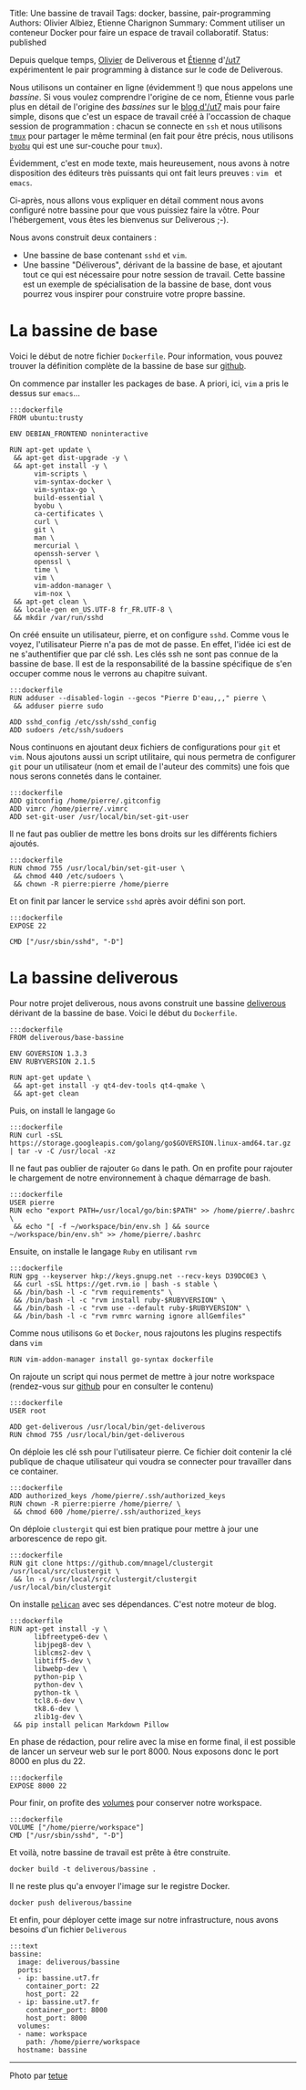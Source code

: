 Title: Une bassine de travail
Tags: docker, bassine, pair-programming
Authors: Olivier Albiez, Etienne Charignon
Summary: Comment utiliser un conteneur Docker pour faire un espace de travail collaboratif.
Status: published

Depuis quelque temps, [Olivier](http://deliverous.com/team) de Deliverous et
[Étienne](https://fr.linkedin.com/in/etiennecharignon) d'[/ut7](http://ut7.fr/)
expérimentent le pair programming à distance sur le code de Deliverous.

Nous utilisons un container en ligne (évidemment !) que nous appelons une
*bassine*. Si vous voulez comprendre l'origine de ce nom, Étienne vous parle
plus en détail de l'origine des *bassines* sur le [blog
d'/ut7](http://ut7.fr/posts/blog/2015/03/05/les-pieds-dans-la-bassine.html)
mais pour faire simple, disons que c'est un espace de travail créé à
l'occassion de chaque session de programmation : chacun se connecte en `ssh` et
nous utilisons [`tmux`](http://tmux.sourceforge.net/) pour partager le même
terminal (en fait pour être précis, nous utilisons [`byobu`](http://byobu.co/)
qui est une sur-couche pour `tmux`).

Évidemment, c'est en mode texte, mais heureusement, nous avons à notre
disposition des éditeurs très puissants qui ont fait leurs preuves : `vim ` et
`emacs`.

Ci-après, nous allons vous expliquer en détail comment nous avons configuré
notre bassine pour que vous puissiez faire la vôtre. Pour l'hébergement,
vous êtes les bienvenus sur Deliverous ;-).

Nous avons construit deux containers :

* Une bassine de base contenant `sshd` et `vim`.
* Une bassine "Déliverous", dérivant de la bassine de base, et ajoutant tout
  ce qui est nécessaire pour notre session de travail. Cette bassine est un
  exemple de spécialisation de la bassine de base, dont vous pourrez vous inspirer
  pour construire votre propre bassine.

# La bassine de base

Voici le début de notre fichier `Dockerfile`. Pour information, vous pouvez
trouver la définition complète de la bassine de base sur
[github](https://github.com/Deliverous/docker-bassine/tree/master/base).

On commence par installer les packages de base. A priori, ici, `vim` a pris le
dessus sur `emacs`...


    :::dockerfile
    FROM ubuntu:trusty

    ENV DEBIAN_FRONTEND noninteractive

    RUN apt-get update \
     && apt-get dist-upgrade -y \
     && apt-get install -y \
          vim-scripts \
          vim-syntax-docker \
          vim-syntax-go \
          build-essential \
          byobu \
          ca-certificates \
          curl \
          git \
          man \
          mercurial \
          openssh-server \
          openssl \
          time \
          vim \
          vim-addon-manager \
          vim-nox \
     && apt-get clean \
     && locale-gen en_US.UTF-8 fr_FR.UTF-8 \
     && mkdir /var/run/sshd


On créé ensuite un utilisateur, pierre, et on configure `sshd`. Comme vous le voyez,
l'utilisateur Pierre n'a pas de mot de passe. En effet, l'idée ici est de ne
s'authentifier que par clé ssh.  Les clés ssh ne sont pas connue de la bassine
de base. Il est de la responsabilité de la bassine spécifique de s'en occuper
comme nous le verrons au chapitre suivant.


    :::dockerfile
    RUN adduser --disabled-login --gecos "Pierre D'eau,,," pierre \
     && adduser pierre sudo

    ADD sshd_config /etc/ssh/sshd_config
    ADD sudoers /etc/ssh/sudoers


Nous continuons en ajoutant deux fichiers de configurations pour `git` et `vim`.
Nous ajoutons aussi un script utilitaire, qui nous permetra de configurer `git` pour
un utilisateur (nom et email de l'auteur des commits) une fois que nous serons
connetés dans le container.


    :::dockerfile
    ADD gitconfig /home/pierre/.gitconfig
    ADD vimrc /home/pierre/.vimrc
    ADD set-git-user /usr/local/bin/set-git-user


Il ne faut pas oublier de mettre les bons droits sur les différents fichiers ajoutés.


    :::dockerfile
    RUN chmod 755 /usr/local/bin/set-git-user \
     && chmod 440 /etc/sudoers \
     && chown -R pierre:pierre /home/pierre


Et on finit par lancer le service `sshd` après avoir défini son port.


    :::dockerfile
    EXPOSE 22

    CMD ["/usr/sbin/sshd", "-D"]


# La bassine deliverous

Pour notre projet deliverous, nous avons construit une bassine
[deliverous](https://github.com/Deliverous/docker-bassine/tree/master/deliverous)
dérivant de la bassine de base. Voici le début du `Dockerfile`.


    :::dockerfile
    FROM deliverous/base-bassine

    ENV GOVERSION 1.3.3
    ENV RUBYVERSION 2.1.5

    RUN apt-get update \
     && apt-get install -y qt4-dev-tools qt4-qmake \
     && apt-get clean


Puis, on install le langage `Go`


    :::dockerfile
    RUN curl -sSL https://storage.googleapis.com/golang/go$GOVERSION.linux-amd64.tar.gz  | tar -v -C /usr/local -xz


Il ne faut pas oublier de rajouter `Go` dans le path. On en profite pour rajouter le chargement de notre environnement à chaque démarrage de bash.


    :::dockerfile
    USER pierre
    RUN echo "export PATH=/usr/local/go/bin:$PATH" >> /home/pierre/.bashrc \
     && echo "[ -f ~/workspace/bin/env.sh ] && source ~/workspace/bin/env.sh" >> /home/pierre/.bashrc


Ensuite, on installe le langage `Ruby` en utilisant `rvm`


    :::dockerfile
    RUN gpg --keyserver hkp://keys.gnupg.net --recv-keys D39DC0E3 \
     && curl -sSL https://get.rvm.io | bash -s stable \
     && /bin/bash -l -c "rvm requirements" \
     && /bin/bash -l -c "rvm install ruby-$RUBYVERSION" \
     && /bin/bash -l -c "rvm use --default ruby-$RUBYVERSION" \
     && /bin/bash -l -c "rvm rvmrc warning ignore allGemfiles"


Comme nous utilisons `Go` et `Docker`, nous rajoutons les plugins respectifs dans `vim`


    RUN vim-addon-manager install go-syntax dockerfile



On rajoute un script qui nous permet de mettre à jour notre workspace
(rendez-vous sur
[github](https://github.com/Deliverous/docker-bassine/tree/master/deliverous)
pour en consulter le contenu)


    :::dockerfile
    USER root

    ADD get-deliverous /usr/local/bin/get-deliverous
    RUN chmod 755 /usr/local/bin/get-deliverous


On déploie les clé ssh pour l'utilisateur pierre. Ce fichier doit contenir
la clé publique de chaque utilisateur qui voudra se connecter pour
travailler dans ce container.


    :::dockerfile
    ADD authorized_keys /home/pierre/.ssh/authorized_keys
    RUN chown -R pierre:pierre /home/pierre/ \
     && chmod 600 /home/pierre/.ssh/authorized_keys


On déploie `clustergit` qui est bien pratique pour mettre à jour une
arborescence de repo git.


    :::dockerfile
    RUN git clone https://github.com/mnagel/clustergit /usr/local/src/clustergit \
     && ln -s /usr/local/src/clustergit/clustergit /usr/local/bin/clustergit


On installe [`pelican`](https://github.com/getpelican/pelican) avec ses
dépendances. C'est notre moteur de blog.


    :::dockerfile
    RUN apt-get install -y \
          libfreetype6-dev \
          libjpeg8-dev \
          liblcms2-dev \
          libtiff5-dev \
          libwebp-dev \
          python-pip \
          python-dev \
          python-tk \
          tcl8.6-dev \
          tk8.6-dev \
          zlib1g-dev \
     && pip install pelican Markdown Pillow

En phase de rédaction, pour relire avec la mise en forme final, il est possible de lancer un serveur web sur le port 8000. Nous exposons donc le port 8000 en plus du 22.

    :::dockerfile
    EXPOSE 8000 22

Pour finir, on profite des [volumes](/2015-01-26.volumes.html) pour conserver
notre workspace.


    :::dockerfile
    VOLUME ["/home/pierre/workspace"]
    CMD ["/usr/sbin/sshd", "-D"]


Et voilà, notre bassine de travail est prête à être construite.


    docker build -t deliverous/bassine .


Il ne reste plus qu'a envoyer l'image sur le registre Docker.


    docker push deliverous/bassine


Et enfin, pour déployer cette image sur notre infrastructure, nous avons besoins d'un fichier `Deliverous`


    :::text
    bassine:
      image: deliverous/bassine
      ports:
      - ip: bassine.ut7.fr
        container_port: 22
        host_port: 22
      - ip: bassine.ut7.fr
        container_port: 8000
        host_port: 8000
      volumes:
      - name: workspace
        path: /home/pierre/workspace
      hostname: bassine

---
Photo par [tetue](https://www.flickr.com/photos/romytetue/109188206)
